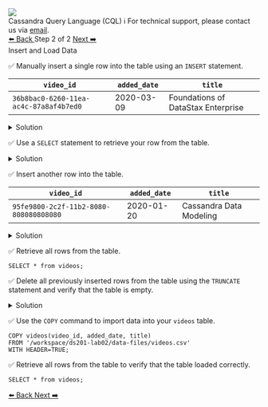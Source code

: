 <!-- TOP -->
<div class="top">
  <img class="scenario-academy-logo" src="https://datastax-academy.github.io/katapod-shared-assets/images/ds-academy-2023.svg" />
  <div class="scenario-title-section">
    <span class="scenario-title">Cassandra Query Language (CQL)</span>
    <span class="scenario-subtitle">ℹ️ For technical support, please contact us via <a href="mailto:academy@datastax.com">email</a>.</span>
  </div>
</div>

<!-- NAVIGATION -->
<div id="navigation-bottom" class="navigation-bottom">
 <a href='command:katapod.loadPage?[{"step":"step1"}]'
   class="btn btn-dark navigation-bottom-left">⬅️ Back
 </a>
<span class="step-count"> Step 2 of 2</span>
<a href='command:katapod.loadPage?[{"step":"finish"}]' 
    class="btn btn-dark navigation-top-right">Next ➡️
  </a>
</div>

<!-- CONTENT -->

<div class="step-title">Insert and Load Data</div>


✅ Manually insert a single row into the table using an `INSERT` statement.

|`video_id`                 | `added_date` | `title` |
|---------------------------|--------------|---------|
| `36b8bac0-6260-11ea-ac4c-87a8af4b7ed0` | 2020-03-09 | Foundations of DataStax Enterprise |

<details class="katapod-details">
  <summary>Solution</summary>

```
INSERT INTO videos (video_id, added_date, title)
VALUES (36b8bac0-6260-11ea-ac4c-87a8af4b7ed0, '2020-03-09', 'Foundations of DataStax Enterprise');
```

</details>

✅ Use a `SELECT` statement to retrieve your row from the table.

<details class="katapod-details">
  <summary>Solution</summary>

```
SELECT * from videos;
```

</details>


✅ Insert another row into the table.

|`video_id`                 | `added_date` | `title` |
|---------------------------|--------------|---------|
| `95fe9800-2c2f-11b2-8080-808080808080` | 2020-01-20 | Cassandra Data Modeling |

<details class="katapod-details">
  <summary>Solution</summary>


```
INSERT INTO videos (video_id, added_date, title) 
VALUES (95fe9800-2c2f-11b2-8080-808080808080, '2020-01-20', 'Cassandra Data Modeling');

```

</details>


✅ Retrieve all rows from the table.
```
SELECT * from videos;
```

✅ Delete all previously inserted rows from the table using the `TRUNCATE` statement and verify that the table is empty.

<details class="katapod-details">
  <summary>Solution</summary>

```
TRUNCATE videos;
SELECT * from videos;
```

</details>

✅ Use the `COPY` command to import data into your `videos` table.
```
COPY videos(video_id, added_date, title)
FROM '/workspace/ds201-lab02/data-files/videos.csv'
WITH HEADER=TRUE;
```

✅ Retrieve all rows from the table to verify that the table loaded correctly.
```
SELECT * from videos;
```

<!-- NAVIGATION -->
<div id="navigation-bottom" class="navigation-bottom">
 <a href='command:katapod.loadPage?[{"step":"step1"}]'
   class="btn btn-dark navigation-bottom-left">⬅️ Back
 </a>
 <a href='command:katapod.loadPage?[{"step":"finish"}]' 
    class="btn btn-dark navigation-top-right">Next ➡️
  </a>
</div>